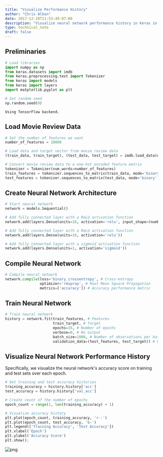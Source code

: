 ```yaml
---
title: "Visualize Performance History"
author: "Chris Albon"
date: 2017-12-20T11:53:49-07:00
description: "Visualize neural network performance history in Keras in Python."
type: technical_note
draft: false
---
```

## Preliminaries


```python
# Load libraries
import numpy as np
from keras.datasets import imdb
from keras.preprocessing.text import Tokenizer
from keras import models
from keras import layers
import matplotlib.pyplot as plt

# Set random seed
np.random.seed(0)
```

    Using TensorFlow backend.
    

## Load Movie Review Data


```python
# Set the number of features we want
number_of_features = 10000

# Load data and target vector from movie review data
(train_data, train_target), (test_data, test_target) = imdb.load_data(num_words=number_of_features)

# Convert movie review data to a one-hot encoded feature matrix
tokenizer = Tokenizer(num_words=number_of_features)
train_features = tokenizer.sequences_to_matrix(train_data, mode='binary')
test_features = tokenizer.sequences_to_matrix(test_data, mode='binary')
```

## Create Neural Network Architecture


```python
# Start neural network
network = models.Sequential()

# Add fully connected layer with a ReLU activation function
network.add(layers.Dense(units=16, activation='relu', input_shape=(number_of_features,)))

# Add fully connected layer with a ReLU activation function
network.add(layers.Dense(units=16, activation='relu'))

# Add fully connected layer with a sigmoid activation function
network.add(layers.Dense(units=1, activation='sigmoid'))
```

## Compile Neural Network


```python
# Compile neural network
network.compile(loss='binary_crossentropy', # Cross-entropy
                optimizer='rmsprop', # Root Mean Square Propagation
                metrics=['accuracy']) # Accuracy performance metric
```

## Train Neural Network


```python
# Train neural network
history = network.fit(train_features, # Features
                      train_target, # Target
                      epochs=15, # Number of epochs
                      verbose=0, # No output
                      batch_size=1000, # Number of observations per batch
                      validation_data=(test_features, test_target)) # Data for evaluation
```

## Visualize Neural Network Performance History

Specifically, we visualize the neural network's accuracy score on training and test sets over each epoch.


```python
# Get training and test accuracy histories
training_accuracy = history.history['acc']
test_accuracy = history.history['val_acc']

# Create count of the number of epochs
epoch_count = range(1, len(training_accuracy) + 1)

# Visualize accuracy history
plt.plot(epoch_count, training_accuracy, 'r--')
plt.plot(epoch_count, test_accuracy, 'b-')
plt.legend(['Training Accuracy', 'Test Accuracy'])
plt.xlabel('Epoch')
plt.ylabel('Accuracy Score')
plt.show();
```


![png](visualize_performance_history_12_0.png)

